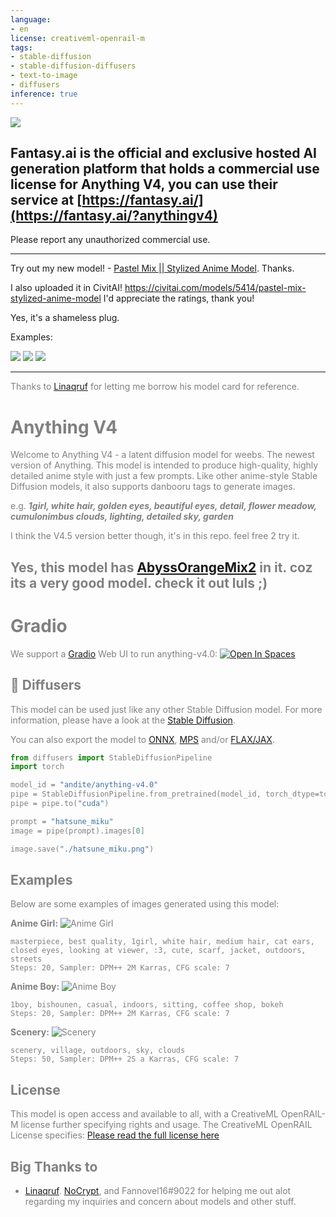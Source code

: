 ```yaml
---
language:
- en
license: creativeml-openrail-m
tags:
- stable-diffusion
- stable-diffusion-diffusers
- text-to-image
- diffusers
inference: true
---
```

![](https://media.discordapp.net/attachments/896671880986120225/1081380176300089384/image.png)

## Fantasy.ai is the official and exclusive hosted AI generation platform that holds a commercial use license for Anything V4, you can use their service at [https://fantasy.ai/](https://fantasy.ai/?anythingv4)
Please report any unauthorized commercial use.

-----------------
Try out my new model! - [Pastel Mix || Stylized Anime Model](https://huggingface.co/andite/pastel-mix). Thanks.

I also uploaded it in CivitAI! https://civitai.com/models/5414/pastel-mix-stylized-anime-model I'd appreciate the ratings, thank you!

Yes, it's a shameless plug.

Examples:

![](https://huggingface.co/andite/Pastel-Mix/resolve/main/example-images/grid-0018.png)
![](https://huggingface.co/andite/pastel-mix/resolve/main/example-images/grid-reimu.png)
![](https://huggingface.co/andite/pastel-mix/resolve/main/example-images/grid-0043.png)

-------

<font color="grey">Thanks to [Linaqruf](https://huggingface.co/Linaqruf) for letting me borrow his model card for reference.

# Anything V4

Welcome to Anything V4 - a latent diffusion model for weebs. The newest version of Anything. This model is intended to produce high-quality, highly detailed anime style with just a few prompts. Like other anime-style Stable Diffusion models, it also supports danbooru tags to generate images.

e.g. **_1girl, white hair, golden eyes, beautiful eyes, detail, flower meadow, cumulonimbus clouds, lighting, detailed sky, garden_** 

I think the V4.5 version better though, it's in this repo. feel free 2 try it.

## Yes, this model has [AbyssOrangeMix2](https://huggingface.co/WarriorMama777/OrangeMixs) in it. coz its a very good model. check it out luls ;)


# Gradio

We support a [Gradio](https://github.com/gradio-app/gradio) Web UI to run anything-v4.0:
[![Open In Spaces](https://camo.githubusercontent.com/00380c35e60d6b04be65d3d94a58332be5cc93779f630bcdfc18ab9a3a7d3388/68747470733a2f2f696d672e736869656c64732e696f2f62616467652f25463025394625413425393725323048756767696e67253230466163652d5370616365732d626c7565)](https://huggingface.co/spaces/akhaliq/anything-v4.0)

## 🧨 Diffusers

This model can be used just like any other Stable Diffusion model. For more information,
please have a look at the [Stable Diffusion](https://huggingface.co/docs/diffusers/api/pipelines/stable_diffusion).

You can also export the model to [ONNX](https://huggingface.co/docs/diffusers/optimization/onnx), [MPS](https://huggingface.co/docs/diffusers/optimization/mps) and/or [FLAX/JAX]().

```python
from diffusers import StableDiffusionPipeline
import torch

model_id = "andite/anything-v4.0"
pipe = StableDiffusionPipeline.from_pretrained(model_id, torch_dtype=torch.float16)
pipe = pipe.to("cuda")

prompt = "hatsune_miku"
image = pipe(prompt).images[0]

image.save("./hatsune_miku.png")
```

## Examples

Below are some examples of images generated using this model:

**Anime Girl:**
![Anime Girl](https://huggingface.co/andite/anything-v4.0/resolve/main/example-1.png)
```
masterpiece, best quality, 1girl, white hair, medium hair, cat ears, closed eyes, looking at viewer, :3, cute, scarf, jacket, outdoors, streets
Steps: 20, Sampler: DPM++ 2M Karras, CFG scale: 7
```
**Anime Boy:**
![Anime Boy](https://huggingface.co/andite/anything-v4.0/resolve/main/example-2.png)
```
1boy, bishounen, casual, indoors, sitting, coffee shop, bokeh
Steps: 20, Sampler: DPM++ 2M Karras, CFG scale: 7
```
**Scenery:**
![Scenery](https://huggingface.co/andite/anything-v4.0/resolve/main/example-4.png)
```
scenery, village, outdoors, sky, clouds
Steps: 50, Sampler: DPM++ 2S a Karras, CFG scale: 7
```

## License

This model is open access and available to all, with a CreativeML OpenRAIL-M license further specifying rights and usage.
The CreativeML OpenRAIL License specifies: 
[Please read the full license here](https://huggingface.co/spaces/CompVis/stable-diffusion-license)

## Big Thanks to

- [Linaqruf](https://huggingface.co/Linaqruf). [NoCrypt](https://huggingface.co/NoCrypt), and Fannovel16#9022 for helping me out alot regarding my inquiries and concern about models and other stuff.